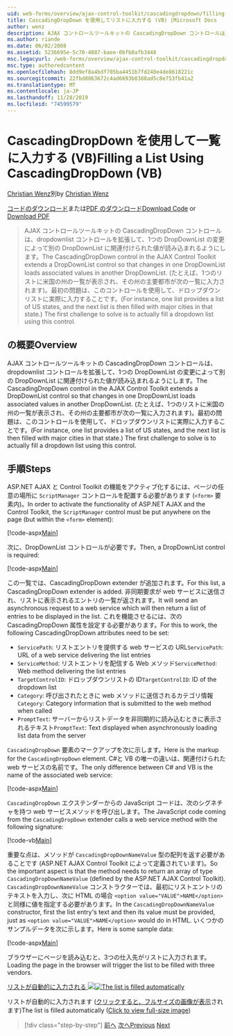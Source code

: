 ```yaml
---
uid: web-forms/overview/ajax-control-toolkit/cascadingdropdown/filling-a-list-using-cascadingdropdown-vb
title: CascadingDropDown を使用してリストに入力する (VB) |Microsoft Docs
author: wenz
description: AJAX コントロールツールキットの CascadingDropDown コントロールは、dropdownlist コントロールを拡張して、1つの DropDownList の変更によって anoth に関連付けられた値が読み込まれるようにします。
ms.author: riande
ms.date: 06/02/2008
ms.assetid: 5236695e-5c70-4887-baee-0bfb0afb3448
msc.legacyurl: /web-forms/overview/ajax-control-toolkit/cascadingdropdown/filling-a-list-using-cascadingdropdown-vb
msc.type: authoredcontent
ms.openlocfilehash: 8dd9ef8a4bdf705ba4451b7fd240e4de8618221c
ms.sourcegitcommit: 22fbd8863672c4ad6693b8388ad5c8e753fb41a2
ms.translationtype: MT
ms.contentlocale: ja-JP
ms.lasthandoff: 11/28/2019
ms.locfileid: "74599579"
---
```

# <a name="filling-a-list-using-cascadingdropdown-vb"></a><span data-ttu-id="5f4e2-103">CascadingDropDown を使用して一覧に入力する (VB)</span><span class="sxs-lookup"><span data-stu-id="5f4e2-103">Filling a List Using CascadingDropDown (VB)</span></span>

<span data-ttu-id="5f4e2-104">[Christian Wenz](https://github.com/wenz)別</span><span class="sxs-lookup"><span data-stu-id="5f4e2-104">by [Christian Wenz](https://github.com/wenz)</span></span>

<span data-ttu-id="5f4e2-105">[コードのダウンロード](https://download.microsoft.com/download/9/0/7/907760b1-2c60-4f81-aeb6-ca416a573b0d/cascadingdropdown0.vb.zip)または[PDF のダウンロード](https://download.microsoft.com/download/2/d/c/2dc10e34-6983-41d4-9c08-f78f5387d32b/cascadingdropdown0VB.pdf)</span><span class="sxs-lookup"><span data-stu-id="5f4e2-105">[Download Code](https://download.microsoft.com/download/9/0/7/907760b1-2c60-4f81-aeb6-ca416a573b0d/cascadingdropdown0.vb.zip) or [Download PDF](https://download.microsoft.com/download/2/d/c/2dc10e34-6983-41d4-9c08-f78f5387d32b/cascadingdropdown0VB.pdf)</span></span>

> <span data-ttu-id="5f4e2-106">AJAX コントロールツールキットの CascadingDropDown コントロールは、dropdownlist コントロールを拡張して、1つの DropDownList の変更によって別の DropDownList に関連付けられた値が読み込まれるようにします。</span><span class="sxs-lookup"><span data-stu-id="5f4e2-106">The CascadingDropDown control in the AJAX Control Toolkit extends a DropDownList control so that changes in one DropDownList loads associated values in another DropDownList.</span></span> <span data-ttu-id="5f4e2-107">(たとえば、1つのリストに米国の州の一覧が表示され、その州の主要都市が次の一覧に入力されます)。最初の問題は、このコントロールを使用して、ドロップダウンリストに実際に入力することです。</span><span class="sxs-lookup"><span data-stu-id="5f4e2-107">(For instance, one list provides a list of US states, and the next list is then filled with major cities in that state.) The first challenge to solve is to actually fill a dropdown list using this control.</span></span>

## <a name="overview"></a><span data-ttu-id="5f4e2-108">の概要</span><span class="sxs-lookup"><span data-stu-id="5f4e2-108">Overview</span></span>

<span data-ttu-id="5f4e2-109">AJAX コントロールツールキットの CascadingDropDown コントロールは、dropdownlist コントロールを拡張して、1つの DropDownList の変更によって別の DropDownList に関連付けられた値が読み込まれるようにします。</span><span class="sxs-lookup"><span data-stu-id="5f4e2-109">The CascadingDropDown control in the AJAX Control Toolkit extends a DropDownList control so that changes in one DropDownList loads associated values in another DropDownList.</span></span> <span data-ttu-id="5f4e2-110">(たとえば、1つのリストに米国の州の一覧が表示され、その州の主要都市が次の一覧に入力されます)。最初の問題は、このコントロールを使用して、ドロップダウンリストに実際に入力することです。</span><span class="sxs-lookup"><span data-stu-id="5f4e2-110">(For instance, one list provides a list of US states, and the next list is then filled with major cities in that state.) The first challenge to solve is to actually fill a dropdown list using this control.</span></span>

## <a name="steps"></a><span data-ttu-id="5f4e2-111">手順</span><span class="sxs-lookup"><span data-stu-id="5f4e2-111">Steps</span></span>

<span data-ttu-id="5f4e2-112">ASP.NET AJAX と Control Toolkit の機能をアクティブ化するには、ページの任意の場所に `ScriptManager` コントロールを配置する必要があります (`<form>` 要素内)。</span><span class="sxs-lookup"><span data-stu-id="5f4e2-112">In order to activate the functionality of ASP.NET AJAX and the Control Toolkit, the `ScriptManager` control must be put anywhere on the page (but within the `<form>` element):</span></span>

[!code-aspx[Main](filling-a-list-using-cascadingdropdown-vb/samples/sample1.aspx)]

<span data-ttu-id="5f4e2-113">次に、DropDownList コントロールが必要です。</span><span class="sxs-lookup"><span data-stu-id="5f4e2-113">Then, a DropDownList control is required:</span></span>

[!code-aspx[Main](filling-a-list-using-cascadingdropdown-vb/samples/sample2.aspx)]

<span data-ttu-id="5f4e2-114">この一覧では、CascadingDropDown extender が追加されます。</span><span class="sxs-lookup"><span data-stu-id="5f4e2-114">For this list, a CascadingDropDown extender is added.</span></span> <span data-ttu-id="5f4e2-115">非同期要求が web サービスに送信され、リストに表示されるエントリの一覧が返されます。</span><span class="sxs-lookup"><span data-stu-id="5f4e2-115">It will send an asynchronous request to a web service which will then return a list of entries to be displayed in the list.</span></span> <span data-ttu-id="5f4e2-116">これを機能させるには、次の CascadingDropDown 属性を設定する必要があります。</span><span class="sxs-lookup"><span data-stu-id="5f4e2-116">For this to work, the following CascadingDropDown attributes need to be set:</span></span>

- <span data-ttu-id="5f4e2-117">`ServicePath`: リストエントリを提供する web サービスの URL</span><span class="sxs-lookup"><span data-stu-id="5f4e2-117">`ServicePath`: URL of a web service delivering the list entries</span></span>
- <span data-ttu-id="5f4e2-118">`ServiceMethod`: リストエントリを配信する Web メソッド</span><span class="sxs-lookup"><span data-stu-id="5f4e2-118">`ServiceMethod`: Web method delivering the list entries</span></span>
- <span data-ttu-id="5f4e2-119">`TargetControlID`: ドロップダウンリストの ID</span><span class="sxs-lookup"><span data-stu-id="5f4e2-119">`TargetControlID`: ID of the dropdown list</span></span>
- <span data-ttu-id="5f4e2-120">`Category`: 呼び出されたときに web メソッドに送信されるカテゴリ情報</span><span class="sxs-lookup"><span data-stu-id="5f4e2-120">`Category`: Category information that is submitted to the web method when called</span></span>
- <span data-ttu-id="5f4e2-121">`PromptText`: サーバーからリストデータを非同期的に読み込むときに表示されるテキスト</span><span class="sxs-lookup"><span data-stu-id="5f4e2-121">`PromptText`: Text displayed when asynchronously loading list data from the server</span></span>

<span data-ttu-id="5f4e2-122">`CascadingDropDown` 要素のマークアップを次に示します。</span><span class="sxs-lookup"><span data-stu-id="5f4e2-122">Here is the markup for the `CascadingDropDown` element.</span></span> <span data-ttu-id="5f4e2-123">C#と VB の唯一の違いは、関連付けられた web サービスの名前です。</span><span class="sxs-lookup"><span data-stu-id="5f4e2-123">The only difference between C# and VB is the name of the associated web service:</span></span>

[!code-aspx[Main](filling-a-list-using-cascadingdropdown-vb/samples/sample3.aspx)]

<span data-ttu-id="5f4e2-124">`CascadingDropDown` エクステンダーからの JavaScript コードは、次のシグネチャを持つ web サービスメソッドを呼び出します。</span><span class="sxs-lookup"><span data-stu-id="5f4e2-124">The JavaScript code coming from the `CascadingDropDown` extender calls a web service method with the following signature:</span></span>

[!code-vb[Main](filling-a-list-using-cascadingdropdown-vb/samples/sample4.vb)]

<span data-ttu-id="5f4e2-125">重要な点は、メソッドが `CascadingDropDownNameValue` 型の配列を返す必要があることです (ASP.NET AJAX Control Toolkit によって定義されています)。</span><span class="sxs-lookup"><span data-stu-id="5f4e2-125">So the important aspect is that the method needs to return an array of type `CascadingDropDownNameValue` (defined by the ASP.NET AJAX Control Toolkit).</span></span> <span data-ttu-id="5f4e2-126">`CascadingDropDownNameValue` コンストラクターでは、最初にリストエントリのテキストを入力し、次に HTML の場合 `<option value="VALUE">NAME</option>` と同様に値を指定する必要があります。</span><span class="sxs-lookup"><span data-stu-id="5f4e2-126">In the `CascadingDropDownNameValue` constructor, first the list entry's text and then its value must be provided, just as `<option value="VALUE">NAME</option>` would do in HTML.</span></span> <span data-ttu-id="5f4e2-127">いくつかのサンプルデータを次に示します。</span><span class="sxs-lookup"><span data-stu-id="5f4e2-127">Here is some sample data:</span></span>

[!code-aspx[Main](filling-a-list-using-cascadingdropdown-vb/samples/sample5.aspx)]

<span data-ttu-id="5f4e2-128">ブラウザーにページを読み込むと、3つの仕入先がリストに入力されます。</span><span class="sxs-lookup"><span data-stu-id="5f4e2-128">Loading the page in the browser will trigger the list to be filled with three vendors.</span></span>

<span data-ttu-id="5f4e2-129">[リストが自動的に入力される ![](filling-a-list-using-cascadingdropdown-vb/_static/image2.png)](filling-a-list-using-cascadingdropdown-vb/_static/image1.png)</span><span class="sxs-lookup"><span data-stu-id="5f4e2-129">[![The list is filled automatically](filling-a-list-using-cascadingdropdown-vb/_static/image2.png)](filling-a-list-using-cascadingdropdown-vb/_static/image1.png)</span></span>

<span data-ttu-id="5f4e2-130">リストが自動的に入力されます ([クリックすると、フルサイズの画像が表示](filling-a-list-using-cascadingdropdown-vb/_static/image3.png)されます)</span><span class="sxs-lookup"><span data-stu-id="5f4e2-130">The list is filled automatically ([Click to view full-size image](filling-a-list-using-cascadingdropdown-vb/_static/image3.png))</span></span>

> [!div class="step-by-step"]
> <span data-ttu-id="5f4e2-131">[前へ](using-auto-postback-with-cascadingdropdown-cs.md)
> [次へ](using-cascadingdropdown-with-a-database-vb.md)</span><span class="sxs-lookup"><span data-stu-id="5f4e2-131">[Previous](using-auto-postback-with-cascadingdropdown-cs.md)
[Next](using-cascadingdropdown-with-a-database-vb.md)</span></span>

